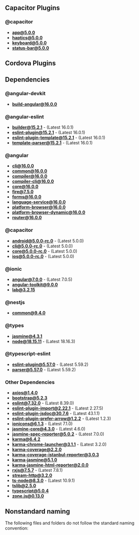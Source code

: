 ## Capacitor Plugins

### @capacitor
- **app@5.0.0**
- **haptics@5.0.0**
- **keyboard@5.0.0**
- **status-bar@5.0.0**
## Cordova Plugins

## Dependencies

### @angular-devkit
- **build-angular@16.0.0**
### @angular-eslint
- **builder@15.2.1** - (Latest 16.0.1)
- **eslint-plugin@15.2.1** - (Latest 16.0.1)
- **eslint-plugin-template@15.2.1** - (Latest 16.0.1)
- **template-parser@15.2.1** - (Latest 16.0.1)
### @angular
- **cli@16.0.0**
- **common@16.0.0**
- **compiler@16.0.0**
- **compiler-cli@16.0.0**
- **core@16.0.0**
- **fire@7.5.0**
- **forms@16.0.0**
- **language-service@16.0.0**
- **platform-browser@16.0.0**
- **platform-browser-dynamic@16.0.0**
- **router@16.0.0**
### @capacitor
- **android@5.0.0-rc.0** - (Latest 5.0.0)
- **cli@5.0.0-rc.0** - (Latest 5.0.0)
- **core@5.0.0-rc.0** - (Latest 5.0.0)
- **ios@5.0.0-rc.0** - (Latest 5.0.0)
### @ionic
- **angular@7.0.0** - (Latest 7.0.5)
- **angular-toolkit@9.0.0**
- **lab@3.2.15**
### @nestjs
- **common@9.4.0**
### @types
- **jasmine@4.3.1**
- **node@18.15.11** - (Latest 18.16.3)
### @typescript-eslint
- **eslint-plugin@5.57.0** - (Latest 5.59.2)
- **parser@5.57.0** - (Latest 5.59.2)
### Other Dependencies
- **axios@1.4.0**
- **bootstrap@5.2.3**
- **eslint@7.32.0** - (Latest 8.39.0)
- **eslint-plugin-import@2.22.1** - (Latest 2.27.5)
- **eslint-plugin-jsdoc@30.7.6** - (Latest 43.1.1)
- **eslint-plugin-prefer-arrow@1.2.2** - (Latest 1.2.3)
- **ionicons@6.1.3** - (Latest 7.1.0)
- **jasmine-core@4.3.0** - (Latest 4.6.0)
- **jasmine-spec-reporter@5.0.2** - (Latest 7.0.0)
- **karma@6.4.2**
- **karma-chrome-launcher@3.1.1** - (Latest 3.2.0)
- **karma-coverage@2.2.0**
- **karma-coverage-istanbul-reporter@3.0.3**
- **karma-jasmine@5.1.0**
- **karma-jasmine-html-reporter@2.0.0**
- **rxjs@7.5.7** - (Latest 7.8.1)
- **stream-http@3.2.0**
- **ts-node@8.3.0** - (Latest 10.9.1)
- **tslib@2.5.0**
- **typescript@5.0.4**
- **zone.js@0.13.0**


## Nonstandard naming
The following files and folders do not follow the standard naming convention:


